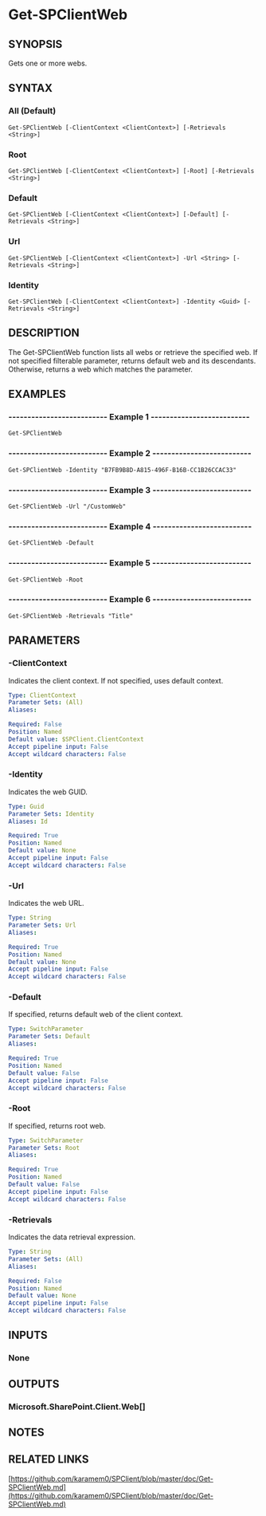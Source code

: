 # Get-SPClientWeb

## SYNOPSIS
Gets one or more webs.

## SYNTAX

### All (Default)
```
Get-SPClientWeb [-ClientContext <ClientContext>] [-Retrievals <String>]
```

### Root
```
Get-SPClientWeb [-ClientContext <ClientContext>] [-Root] [-Retrievals <String>]
```

### Default
```
Get-SPClientWeb [-ClientContext <ClientContext>] [-Default] [-Retrievals <String>]
```

### Url
```
Get-SPClientWeb [-ClientContext <ClientContext>] -Url <String> [-Retrievals <String>]
```

### Identity
```
Get-SPClientWeb [-ClientContext <ClientContext>] -Identity <Guid> [-Retrievals <String>]
```

## DESCRIPTION
The Get-SPClientWeb function lists all webs or retrieve the specified web.
If not specified filterable parameter, returns default web and its
descendants.
Otherwise, returns a web which matches the parameter.

## EXAMPLES

### -------------------------- Example 1 --------------------------
```
Get-SPClientWeb
```

### -------------------------- Example 2 --------------------------
```
Get-SPClientWeb -Identity "B7FB9B8D-A815-496F-B16B-CC1B26CCAC33"
```

### -------------------------- Example 3 --------------------------
```
Get-SPClientWeb -Url "/CustomWeb"
```

### -------------------------- Example 4 --------------------------
```
Get-SPClientWeb -Default
```

### -------------------------- Example 5 --------------------------
```
Get-SPClientWeb -Root
```

### -------------------------- Example 6 --------------------------
```
Get-SPClientWeb -Retrievals "Title"
```

## PARAMETERS

### -ClientContext
Indicates the client context.
If not specified, uses default context.

```yaml
Type: ClientContext
Parameter Sets: (All)
Aliases: 

Required: False
Position: Named
Default value: $SPClient.ClientContext
Accept pipeline input: False
Accept wildcard characters: False
```

### -Identity
Indicates the web GUID.

```yaml
Type: Guid
Parameter Sets: Identity
Aliases: Id

Required: True
Position: Named
Default value: None
Accept pipeline input: False
Accept wildcard characters: False
```

### -Url
Indicates the web URL.

```yaml
Type: String
Parameter Sets: Url
Aliases: 

Required: True
Position: Named
Default value: None
Accept pipeline input: False
Accept wildcard characters: False
```

### -Default
If specified, returns default web of the client context.

```yaml
Type: SwitchParameter
Parameter Sets: Default
Aliases: 

Required: True
Position: Named
Default value: False
Accept pipeline input: False
Accept wildcard characters: False
```

### -Root
If specified, returns root web.

```yaml
Type: SwitchParameter
Parameter Sets: Root
Aliases: 

Required: True
Position: Named
Default value: False
Accept pipeline input: False
Accept wildcard characters: False
```

### -Retrievals
Indicates the data retrieval expression.

```yaml
Type: String
Parameter Sets: (All)
Aliases: 

Required: False
Position: Named
Default value: None
Accept pipeline input: False
Accept wildcard characters: False
```

## INPUTS

### None

## OUTPUTS

### Microsoft.SharePoint.Client.Web[]

## NOTES

## RELATED LINKS

[https://github.com/karamem0/SPClient/blob/master/doc/Get-SPClientWeb.md](https://github.com/karamem0/SPClient/blob/master/doc/Get-SPClientWeb.md)

